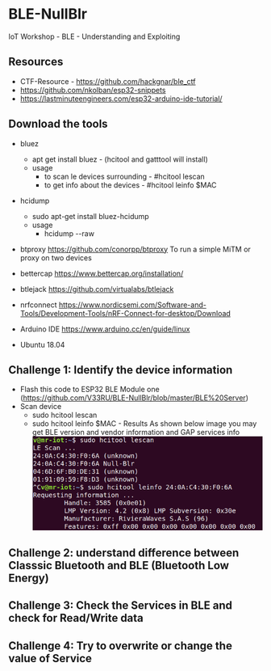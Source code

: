 # BLE-NullBlr
IoT Workshop - BLE - Understanding and Exploiting 



## Resources
- CTF-Resource - https://github.com/hackgnar/ble_ctf
- https://github.com/nkolban/esp32-snippets
- https://lastminuteengineers.com/esp32-arduino-ide-tutorial/

## Download the tools
- bluez 
    - apt get install bluez  - (hcitool and gatttool will install)
    - usage
       - to scan le devices surrounding - #hcitool lescan 
       - to get info about the devices  - #hcitool leinfo $MAC
- hcidump 
    - sudo apt-get install bluez-hcidump	
    - usage 
       - hcidump --raw
- btproxy	https://github.com/conorpp/btproxy	To run a simple MiTM or proxy on two devices
- bettercap	https://www.bettercap.org/installation/	
    
- btlejack	https://github.com/virtualabs/btlejack	
- nrfconnect https://www.nordicsemi.com/Software-and-Tools/Development-Tools/nRF-Connect-for-desktop/Download 
- Arduino IDE    https://www.arduino.cc/en/guide/linux
- Ubuntu 18.04 


## Challenge 1: Identify the device information

- Flash this code to ESP32 BLE Module one (https://github.com/V33RU/BLE-NullBlr/blob/master/BLE%20Server)
- Scan device 
    - sudo hcitool lescan 
    - sudo hcitool leinfo $MAC
            - Results As shown below image you may get BLE version and vendor information and GAP services info 
            ![](/images/Selection_010.png)
            
## Challenge 2: understand difference between Classsic Bluetooth and BLE (Bluetooth Low Energy)

## Challenge 3: Check the Services in BLE and check for Read/Write data

## Challenge 4: Try to overwrite or change the value of Service 
